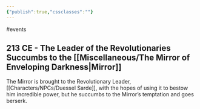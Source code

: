 ```yaml
---
{"publish":true,"cssclasses":""}
---
```



#events

## 213 CE - The Leader of the Revolutionaries Succumbs to the [[Miscellaneous/The Mirror of Enveloping Darkness\|Mirror]]

The Mirror is brought to the Revolutionary Leader, [[Characters/NPCs/Duessel Sarde]], with the hopes of using it to bestow him incredible power, but he succumbs to the Mirror’s temptation and goes berserk.
